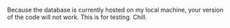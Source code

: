 Because the database is currently hosted on my local machine, your version of the code will not work. 
This is for testing. Chill.